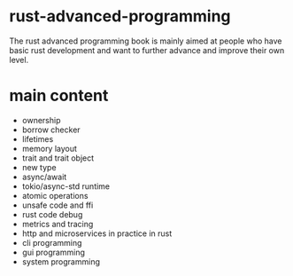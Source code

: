 # rust-advanced-programming
The rust advanced programming book is mainly aimed at people who have basic rust development and want to further advance and improve their own level.

# main content
- ownership
- borrow checker
- lifetimes
- memory layout
- trait and trait object
- new type
- async/await
- tokio/async-std runtime
- atomic operations
- unsafe code and ffi
- rust code debug
- metrics and tracing
- http and microservices in practice in rust
- cli programming
- gui programming
- system programming
